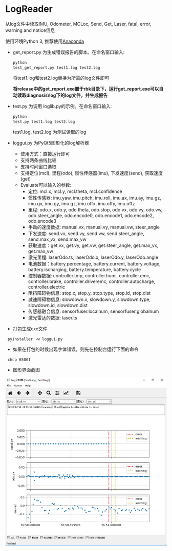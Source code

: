 # LogReader
从log文件中读取IMU, Odometer, MCLoc, Send, Get, Laser, fatal, error, warning and notice信息

使用环境Python 3, 推荐使用[Anaconda](https://www.anaconda.com/download/)
* get_report.py 为生成错误报告的脚本。在命名窗口输入:<pre><code>python test_get_report.py test1.log test2.log</pre></code>
  将test1.log和test2.log替换为所需的log文件即可

  **将release中的get_report.exe置于rbk目录下，运行get_report.exe可以自动读取diagnosis\\log下的log文件，并生成报告**
* test.py 为调用 loglib.py的示例。在命名窗口输入:<pre><code>python test.py test1.log test2.log</pre></code>
 test1.log, test2.log 为测试读取的log

* loggui.py 为PyQt5图形化的log解析器
  * 使用方式：直接运行即可
  * 支持两条曲线比较
  * 支持时间窗口选取
  * 支持定位(mcl), 里程(odo), 惯性传感器(imu), 下发速度(send), 获取速度(get)
  * Evaluate可以输入的参数:
    * 定位: mcl.x, mcl.y, mcl.theta, mcl.confidence
    * 惯性传感器: imu.yaw, imu.pitch, imu.roll, imu.ax, imu.ay, imu.gz, imu.gx, imu.gy, imu.gz, imu.offx, imu.offy, imu.offz
    * 里程: odo.x, odo.y, odo.theta, odo.stop,  odo.vx, odo.vy, odo.vw, odo.steer_angle, odo.encode0, odo.encode1, odo.encode2, odo.encode3
    * 手动的速度数据: manual.vx, manual.vy, manual.vw, steer_angle
    * 下发速度: send.vx, send.vy, send.vw, send.steer_angle, send.max_vx, send.max_vw
    * 获取速度：get.vx, get.vy, get.vw, get.steer_angle, get.max_vx, get.max_vw
    * 激光里程: laserOdo.ts, laserOdo.x, laserOdo.y, laserOdo.angle
    * 电池数据：battery.percentage, battery.current, battery.voltage, battery.ischarging, battery.temperature, battery.cycle
    * 控制器数据: controller.tmp, controller.humi, controller.emc, controller.brake, controller.driveremc, controller.autocharge, controller.electric
    * 阻挡障碍物信息: stop.x, stop.y, stop.type, stop.id, stop.dist
    * 减速障碍物信息: slowdown.x, slowdown.y, slowdown.type, slowdown.id, slowdown.dist
    * 传感器融合信息: sensorfuser.localnum, sensorfuser.globalnum
    * 激光雷达的数据: laser.ts

* 打包生成exe文件
  
<pre><code> pyinstaller -w loggui.py</pre></code>
* 如果在打包的时候出现字体错误，则先在控制台运行下面的命令
<pre><code> chcp 65001 </pre></code>
* 图形界面截图

![screen shot](screen_shot.PNG)